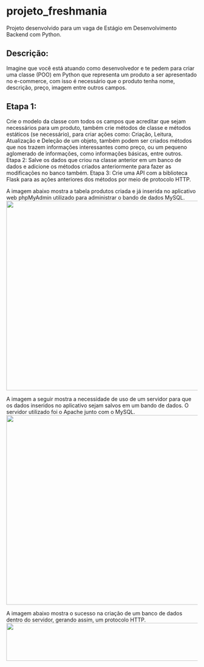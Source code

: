 # projeto_freshmania

Projeto desenvolvido para um vaga de Estágio em Desenvolvimento Backend com Python.

<h2>Descrição:</h2>
Imagine que você está atuando como desenvolvedor e te pedem para criar uma classe (POO) em Python que representa um produto a ser apresentado no e-commerce, com isso é necessário que o produto tenha nome, descrição, preço, imagem entre outros campos.

<h2>Etapa 1:</h2>
Crie o modelo da classe com todos os campos que acreditar que sejam necessários para um produto, também crie métodos de classe e métodos estáticos (se necessário), para criar ações como: Criação, Leitura, Atualização e Deleção de um objeto, também podem ser criados métodos que nos trazem informações interessantes como preço, ou um pequeno aglomerado de informações, como informações básicas, entre outros.

</h2>Etapa 2:</h2>
Salve os dados que criou na classe anterior em um banco de dados e adicione os métodos criados anteriormente para fazer as modificações no banco também.

</h2>Etapa 3:</h2>
Crie uma API com a biblioteca Flask para as ações anteriores dos métodos por meio de protocolo HTTP.


A imagem abaixo mostra a tabela produtos criada e já inserida no aplicativo web phpMyAdmin utilizado para administrar o bando de dados MySQL.
<img src="https://github.com/biancadizio/projeto_freshmania/blob/main/img1.jpg?raw=true" height="500" width="1100">

A imagem a seguir mostra a necessidade de uso de um servidor para que os dados inseridos no aplicativo sejam salvos em um bando de dados. O servidor utilizado foi o Apache junto com o MySQL.
<img src="https://github.com/biancadizio/projeto_freshmania/blob/main/img2.jpg?raw=true" height="500" width="1100">


A imagem abaixo mostra o sucesso na criação de um banco de dados dentro do servidor, gerando assim, um protocolo HTTP.
<img src="https://github.com/biancadizio/projeto_freshmania/blob/main/img3.jpg?raw=true" height="100" width="1100">
